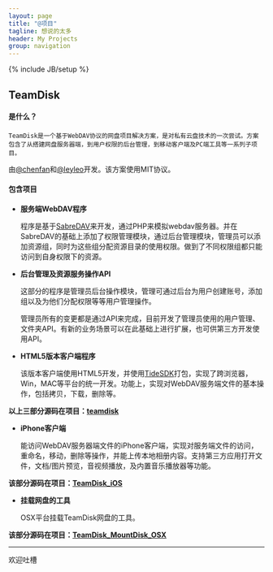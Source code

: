 ```yaml
---
layout: page
title: "@项目"
tagline: 想说的太多
header: My Projects
group: navigation
---
```

{% include JB/setup %}

## TeamDisk

#### 是什么？
    TeamDisk是一个基于WebDAV协议的网盘项目解决方案，是对私有云盘技术的一次尝试。方案包含了从搭建网盘服务器端，到用户权限的后台管理，到移动客户端及PC端工具等一系列子项目。

由[@chenfan](https://github.com/chenfan)和[@leyleo](https://github.com/leyleo)开发。该方案使用MIT协议。

#### 包含项目
* __服务端WebDAV程序__

    程序是基于[SabreDAV](https://code.google.com/p/sabredav/)来开发，通过PHP来模拟webdav服务器。并在SabreDAV的基础上添加了权限管理模块，通过后台管理模块，管理员可以添加资源组，同时为这些组分配资源目录的使用权限。做到了不同权限组都只能访问到自身权限下的资源。

* __后台管理及资源服务操作API__

    这部分的程序是管理员后台操作模块，管理可通过后台为用户创建账号，添加组以及为他们分配权限等等用户管理操作。

    管理员所有的变更都是通过API来完成，目前开发了管理员使用的用户管理、文件夹API。有新的业务场景可以在此基础上进行扩展，也可供第三方开发使用API。

* __HTML5版本客户端程序__

    该版本客户端使用HTML5开发，并使用[TideSDK](http://www.tidesdk.org/)打包，实现了跨浏览器，Win，MAC等平台的统一开发。功能上，实现对WebDAV服务端文件的基本操作，包括拷贝，下载，删除等。

**以上三部分源码在项目：[teamdisk](https://github.com/chenfan/teamdisk)**

* __iPhone客户端__

    能访问WebDAV服务器端文件的iPhone客户端，实现对服务端文件的访问，重命名，移动，删除等操作，并能上传本地相册内容。支持第三方应用打开文件，文档/图片预览，音视频播放，及内置音乐播放器等功能。

**该部分源码在项目：[TeamDisk_iOS](https://github.com/leyleo/TeamDisk_iOS)**

* __挂载网盘的工具__

  OSX平台挂载TeamDisk网盘的工具。

**该部分源码在项目：[TeamDisk_MountDisk_OSX](https://github.com/leyleo/TeamDisk_MountDisk_OSX)**

----
欢迎吐槽